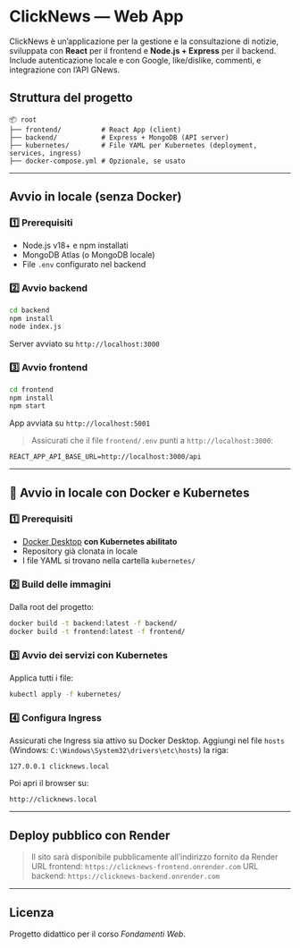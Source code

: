 # ClickNews — Web App

ClickNews è un’applicazione per la gestione e la consultazione di notizie, sviluppata con **React** per il frontend e **Node.js + Express** per il backend. Include autenticazione locale e con Google, like/dislike, commenti, e integrazione con l’API GNews.

## Struttura del progetto

```
📦 root
├── frontend/          # React App (client)
├── backend/           # Express + MongoDB (API server)
├── kubernetes/        # File YAML per Kubernetes (deployment, services, ingress)
├── docker-compose.yml # Opzionale, se usato
```

---

## Avvio in locale (senza Docker)

### 1️⃣ Prerequisiti
- Node.js v18+ e npm installati
- MongoDB Atlas (o MongoDB locale)
- File `.env` configurato nel backend

### 2️⃣ Avvio backend
```bash
cd backend
npm install
node index.js
```

Server avviato su `http://localhost:3000`

### 3️⃣ Avvio frontend
```bash
cd frontend
npm install
npm start
```

App avviata su `http://localhost:5001`

> Assicurati che il file `frontend/.env` punti a `http://localhost:3000`:
```
REACT_APP_API_BASE_URL=http://localhost:3000/api
```

---

## 🐳 Avvio in locale con Docker e Kubernetes

### 1️⃣ Prerequisiti
- [Docker Desktop](https://www.docker.com/products/docker-desktop/) **con Kubernetes abilitato**
- Repository già clonata in locale
- I file YAML si trovano nella cartella `kubernetes/`

### 2️⃣ Build delle immagini
Dalla root del progetto:
```bash
docker build -t backend:latest -f backend/
docker build -t frontend:latest -f frontend/
```

### 3️⃣ Avvio dei servizi con Kubernetes
Applica tutti i file:
```bash
kubectl apply -f kubernetes/
```

### 4️⃣ Configura Ingress
Assicurati che Ingress sia attivo su Docker Desktop. Aggiungi nel file `hosts` (Windows: `C:\Windows\System32\drivers\etc\hosts`) la riga:

```
127.0.0.1 clicknews.local
```

Poi apri il browser su:

```
http://clicknews.local
```

---

## Deploy pubblico con Render

> Il sito sarà disponibile pubblicamente all’indirizzo fornito da Render
> URL frontend: `https://clicknews-frontend.onrender.com`
> URL backend: `https://clicknews-backend.onrender.com`

---

## Licenza

Progetto didattico per il corso *Fondamenti Web*.
